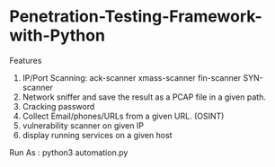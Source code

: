 # Penetration-Testing-Framework-with-Python

Features

1. IP/Port Scanning: ack-scanner  xmass-scanner fin-scanner SYN-scanner 
2. Network sniffer and save the result as a PCAP file in a given path.
3. Cracking password
4. Collect Email/phones/URLs from a given URL. (OSINT)
5. vulnerability scanner on given IP
6. display running services on a given host

Run As : python3 automation.py
